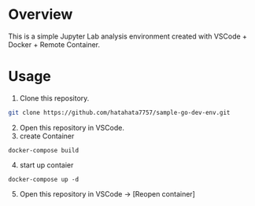 # Overview

This is a simple Jupyter Lab analysis environment created with VSCode + Docker + Remote Container.

# Usage

1. Clone this repository.

```bash
git clone https://github.com/hatahata7757/sample-go-dev-env.git
```

2. Open this repository in VSCode.
3. create Container

```
docker-compose build
```

4. start up contaier

```
docker-compose up -d
```

5. Open this repository in VSCode -> [Reopen container]
